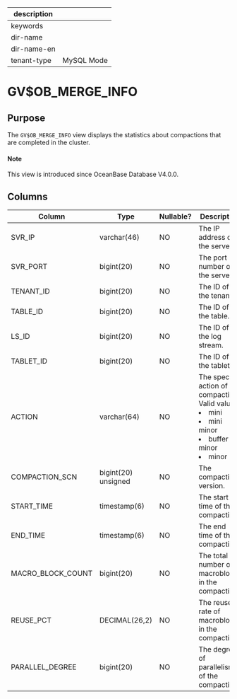 |description||
|---|---|
|keywords||
|dir-name||
|dir-name-en||
|tenant-type|MySQL Mode|

# GV$OB_MERGE_INFO

## Purpose

The `GV$OB_MERGE_INFO` view displays the statistics about compactions that are completed in the cluster.

<main id="notice" type='explain'>
  <h4>Note</h4>
  <p>This view is introduced since OceanBase Database V4.0.0. </p>
</main>

## Columns

| Column | Type | Nullable? | Description |
|-------------------|---------------|------------|-----------------------------------------------------------------------------------------------------|
| SVR_IP | varchar(46) | NO | The IP address of the server. |
| SVR_PORT | bigint(20) | NO | The port number of the server. |
| TENANT_ID | bigint(20) | NO | The ID of the tenant. |
| TABLE_ID | bigint(20) | NO | The ID of the table. |
| LS_ID | bigint(20) | NO | The ID of the log stream. |
| TABLET_ID | bigint(20) | NO | The ID of the tablet. |
| ACTION | varchar(64) | NO | The specific action of the compaction. Valid values: <li> mini   <li> mini minor   <li> buffer minor   <li> minor |
| COMPACTION_SCN | bigint(20) unsigned | NO | The compaction version. |
| START_TIME | timestamp(6) | NO | The start time of the compaction. |
| END_TIME | timestamp(6) | NO | The end time of the compaction. |
| MACRO_BLOCK_COUNT | bigint(20) | NO | The total number of macroblocks in the compaction. |
| REUSE_PCT | DECIMAL(26,2) | NO | The reuse rate of macroblocks in the compaction. |
| PARALLEL_DEGREE | bigint(20) | NO | The degree of parallelism of the compaction. |
